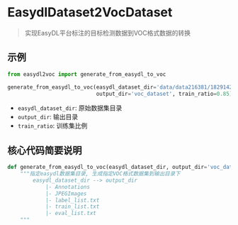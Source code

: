 # EasydlDataset2VocDataset
> 实现EasyDL平台标注的目标检测数据到VOC格式数据的转换

## 示例

```python
from easydl2voc import generate_from_easydl_to_voc

generate_from_easydl_to_voc(easydl_dataset_dir='data/data216381/1829142_33_1683621026',
                            output_dir='voc_dataset', train_ratio=0.85)
```
- `easydl_dataset_dir`: 原始数据集目录
- `output_dir`: 输出目录
- `train_ratio`: 训练集比例

## 核心代码简要说明

```python
def generate_from_easydl_to_voc(easydl_dataset_dir, output_dir='voc_dataset', train_ratio=0.85):
    """指定easydl数据集目录, 生成指定VOC格式数据集到输出目录下
        easydl_dataset_dir --> output_dir
            |- Annotations
            |- JPEGImages
            |- label_list.txt
            |- train_list.txt
            |- eval_list.txt
    """
```
